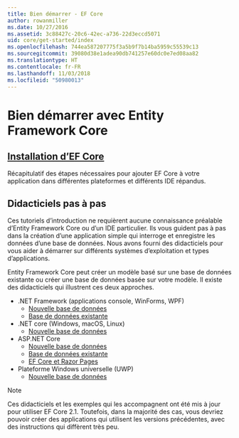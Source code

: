 ```yaml
---
title: Bien démarrer - EF Core
author: rowanmiller
ms.date: 10/27/2016
ms.assetid: 3c88427c-20c6-42ec-a736-22d3eccd5071
uid: core/get-started/index
ms.openlocfilehash: 744ea587207775f3a5b9f7b14ba5959c55539c13
ms.sourcegitcommit: 39080d38e1adea90db741257e60dc0e7ed08aa82
ms.translationtype: HT
ms.contentlocale: fr-FR
ms.lasthandoff: 11/03/2018
ms.locfileid: "50980013"
---
```

# <a name="getting-started-with-entity-framework-core"></a>Bien démarrer avec Entity Framework Core

## <a name="installing-ef-coreinstallindexmd"></a>[Installation d’EF Core](install/index.md)

Récapitulatif des étapes nécessaires pour ajouter EF Core à votre application dans différentes plateformes et différents IDE répandus.

## <a name="step-by-step-tutorials"></a>Didacticiels pas à pas

Ces tutoriels d’introduction ne requièrent aucune connaissance préalable d’Entity Framework Core ou d’un IDE particulier. Ils vous guident pas à pas dans la création d’une application simple qui interroge et enregistre les données d’une base de données. Nous avons fourni des didacticiels pour vous aider à démarrer sur différents systèmes d’exploitation et types d’applications.

Entity Framework Core peut créer un modèle basé sur une base de données existante ou créer une base de données basée sur votre modèle. Il existe des didacticiels qui illustrent ces deux approches.

* .NET Framework (applications console, WinForms, WPF)
  * [Nouvelle base de données](full-dotnet/new-db.md)
  * [Base de données existante](full-dotnet/existing-db.md)
* .NET core (Windows, macOS, Linux)
  * [Nouvelle base de données](netcore/new-db-sqlite.md)
* ASP.NET Core
  * [Nouvelle base de données](aspnetcore/new-db.md)
  * [Base de données existante](aspnetcore/existing-db.md)
  * [EF Core et Razor Pages](/aspnet/core/data/ef-rp/intro)
* Plateforme Windows universelle (UWP)
  * [Nouvelle base de données](uwp/getting-started.md)

> [!NOTE]  
> Ces didacticiels et les exemples qui les accompagnent ont été mis à jour pour utiliser EF Core 2.1. Toutefois, dans la majorité des cas, vous devriez pouvoir créer des applications qui utilisent les versions précédentes, avec des instructions qui diffèrent très peu. 
